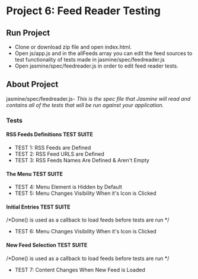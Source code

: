 # Project 6: Feed Reader Testing #


## Run Project ##
* Clone or download zip file and open index.html.
* Open js/app.js and in the allFeeds array you can edit the feed sources to test functionality of tests made in jasmine/spec/feedreader.js
* Open jasmine/spec/feedreader.js in order to edit feed reader tests.

## About Project ##

jasmine/spec/feedreader.js- *This is the spec file that Jasmine will read and contains
all of the tests that will be run against your application.*

### Tests ###

#### RSS Feeds Definitions TEST SUITE ####
* TEST 1: RSS Feeds are Defined
* TEST 2: RSS Feed URLS are Defined
* TEST 3: RSS Feeds Names Are Defined & Aren't Empty
#### The Menu TEST SUITE ####
* TEST 4: Menu Element is Hidden by Default
* TEST 5: Menu Changes Visibility When it's Icon is Clicked
#### Initial Entries TEST SUITE ####
/*Done() is used as a callback to load feeds before tests are run */
* TEST 6: Menu Changes Visibility When it's Icon is Clicked
#### New Feed Selection TEST SUITE ####
/*Done() is used as a callback to load feeds before tests are run */
* TEST 7: Content Changes When New Feed is Loaded
